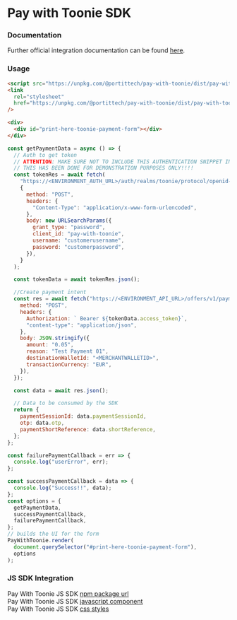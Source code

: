 # Pay with Toonie SDK

### Documentation

Further official integration documentation can be found [here](https://github.com/portittech/pay-with-toonie-doc).

### Usage

```html
<script src="https://unpkg.com/@portittech/pay-with-toonie/dist/pay-with-toonie.dist.js"></script>
<link
  rel="stylesheet"
  href="https://unpkg.com/@portittech/pay-with-toonie/dist/pay-with-toonie.dist.css"
/>

<div>
  <div id="print-here-toonie-payment-form"></div>
</div>
```

```js
const getPaymentData = async () => {
  // Auth to get token
  // ATTENTION: MAKE SURE NOT TO INCLUDE THIS AUTHENTICATION SNIPPET IN YOUR CLIENTSIDE APPLICATION
  // THIS HAS BEEN DONE FOR DEMONSTRATION PURPOSES ONLY!!!!
  const tokenRes = await fetch(
    "https://<ENVIRONMENT_AUTH_URL>/auth/realms/toonie/protocol/openid-connect/token",
    {
      method: "POST",
      headers: {
        "Content-Type": "application/x-www-form-urlencoded",
      },
      body: new URLSearchParams({
        grant_type: "password",
        client_id: "pay-with-toonie",
        username: "customerusername",
        password: "customerpassword",
      }),
    }
  );

  const tokenData = await tokenRes.json();

  //Create payment intent
  const res = await fetch("https://<ENVIRONMENT_API_URL>/offers/v1/payments", {
    method: "POST",
    headers: {
      Authorization: ` Bearer ${tokenData.access_token}`,
      "content-type": "application/json",
    },
    body: JSON.stringify({
      amount: "0.05",
      reason: "Test Payment 01",
      destinationWalletId: "<MERCHANTWALLETID>",
      transactionCurrency: "EUR",
    }),
  });

  const data = await res.json();

  // Data to be consumed by the SDK
  return {
    paymentSessionId: data.paymentSessionId,
    otp: data.otp,
    paymentShortReference: data.shortReference,
  };
};

const failurePaymentCallback = err => {
  console.log("userError", err);
};

const successPaymentCallback = data => {
  console.log("Success!!", data);
};
const options = {
  getPaymentData,
  successPaymentCallback,
  failurePaymentCallback,
};
// builds the UI for the form
PayWithToonie.render(
  document.querySelector("#print-here-toonie-payment-form"),
  options
);
```

### JS SDK Integration

Pay With Toonie JS SDK [npm package url](https://www.npmjs.com/package/@portittech/pay-with-toonie)  
Pay With Toonie JS SDK [javascript component](https://unpkg.com/@portittech/pay-with-toonie/dist/pay-with-toonie.dist.js)  
Pay With Toonie JS SDK [css styles](https://unpkg.com/@portittech/pay-with-toonie/dist/pay-with-toonie.dist.css)
